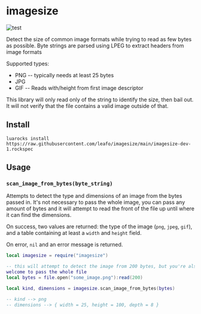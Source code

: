 # imagesize

![test](https://github.com/leafo/imagesize/workflows/test/badge.svg)

Detect the size of common image formats while trying to read as few bytes as
possible. Byte strings are parsed using LPEG to extract headers from image
formats

Supported types:

* PNG -- typically needs at least 25 bytes
* JPG
* GIF -- Reads with/height from first image descriptor

This library will only read only of the string to identify the size, then bail
out. It will not verify that the file contains a valid image outside of that.

## Install

`luarocks install https://raw.githubusercontent.com/leafo/imagesize/main/imagesize-dev-1.rockspec`

## Usage

### `scan_image_from_bytes(byte_string)`

Attempts to detect the type and dimensions of an image from the bytes passed in. It's
not necessary to pass the whole image, you can pass any amount of bytes and it
will attempt to read the front of the file up until where it can find the
dimensions.

On success, two values are returned: the type of the image (`png`, `jpeg`,
`gif`), and a table containing at least a `width` and `height` field.

On error, `nil` and an error message is returned.

```lua
local imagesize = require("imagesize")

-- this will attempt to detect the image from 200 bytes, but you're also
welcome to pass the whole file
local bytes = file.open("some_image.png"):read(200)

local kind, dimensions = imagesize.scan_image_from_bytes(bytes)

-- kind --> png
-- dimensions --> { width = 25, height = 100, depth = 8 }
```


